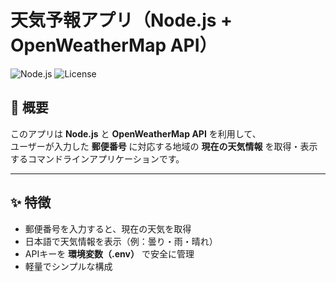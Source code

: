 # 天気予報アプリ（Node.js + OpenWeatherMap API）

![Node.js](https://img.shields.io/badge/Node.js-20.x-brightgreen)
![License](https://img.shields.io/badge/license-MIT-blue)

## 📌 概要
このアプリは **Node.js** と **OpenWeatherMap API** を利用して、  
ユーザーが入力した **郵便番号** に対応する地域の **現在の天気情報** を取得・表示するコマンドラインアプリケーションです。

---

## ✨ 特徴
- 郵便番号を入力すると、現在の天気を取得
- 日本語で天気情報を表示（例：曇り・雨・晴れ）
- APIキーを **環境変数（.env）** で安全に管理
- 軽量でシンプルな構成
